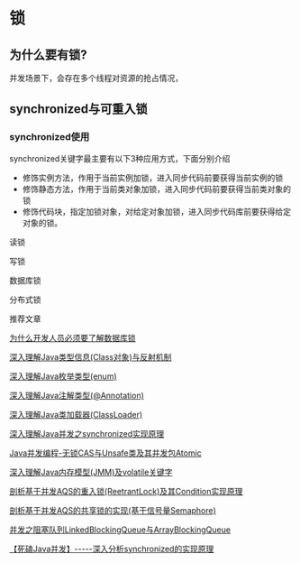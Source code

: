 # 锁

## 为什么要有锁?

并发场景下，会存在多个线程对资源的抢占情况，





## synchronized与可重入锁

### synchronized使用

synchronized关键字最主要有以下3种应用方式，下面分别介绍

- 修饰实例方法，作用于当前实例加锁，进入同步代码前要获得当前实例的锁
- 修饰静态方法，作用于当前类对象加锁，进入同步代码前要获得当前类对象的锁
- 修饰代码块，指定加锁对象，对给定对象加锁，进入同步代码库前要获得给定对象的锁。





读锁

写锁



数据库锁

分布式锁





推荐文章

[为什么开发人员必须要了解数据库锁](https://juejin.im/post/5b6c5be86fb9a04fb30a2bc7?utm_source=gold_browser_extension)

[深入理解Java类型信息(Class对象)与反射机制](http://blog.csdn.net/javazejian/article/details/70768369)

[深入理解Java枚举类型(enum)](http://blog.csdn.net/javazejian/article/details/71333103)

[深入理解Java注解类型(@Annotation)](http://blog.csdn.net/javazejian/article/details/71860633)

[深入理解Java类加载器(ClassLoader)](http://blog.csdn.net/javazejian/article/details/73413292)

[深入理解Java并发之synchronized实现原理](http://blog.csdn.net/javazejian/article/details/72828483)

[Java并发编程-无锁CAS与Unsafe类及其并发包Atomic](http://blog.csdn.net/javazejian/article/details/72772470)

[深入理解Java内存模型(JMM)及volatile关键字](http://blog.csdn.net/javazejian/article/details/72772461)

[剖析基于并发AQS的重入锁(ReetrantLock)及其Condition实现原理](http://blog.csdn.net/javazejian/article/details/75043422)

[剖析基于并发AQS的共享锁的实现(基于信号量Semaphore)](http://blog.csdn.net/javazejian/article/details/76167357)

[并发之阻塞队列LinkedBlockingQueue与ArrayBlockingQueue](http://blog.csdn.net/javazejian/article/details/77410889)

[【死磕Java并发】-----深入分析synchronized的实现原理](https://blog.csdn.net/chenssy/article/details/54883355)